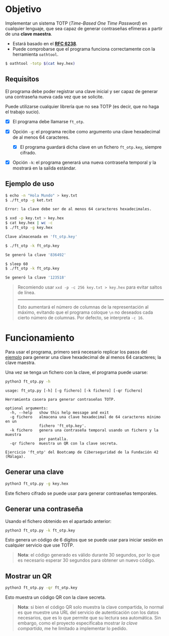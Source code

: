 # Objetivo

Implementar un sistema TOTP (*Time-Based One Time Password*) en cualquier lenguaje, que sea capaz de generar contraseñas
efímeras a partir de una **clave maestra**.

- Estará basado en el **[RFC 6238](https://datatracker.ietf.org/doc/html/rfc6238)**.
- Puede comprobarse que el programa funciona correctamente con la herramienta `oathtool`.

```bash
$ oathtool -totp $(cat key.hex)
```


## Requisitos

El programa debe poder registrar una clave inicial y ser capaz de generar una contraseña nueva cada vez que se solicite.

Puede utilizarse cualquier librería que no sea TOTP (es decir, que no haga el trabajo sucio).

- [x] El programa debe llamarse `ft_otp`.
- [x] Opción `-g`: el programa recibe como argumento una clave hexadecimal de al menos 64 caracteres.
	- [x] El programa guardará dicha clave en un fichero `ft_otp.key`, siempre cifrado.
- [x] Opción  `-k`: el programa generará una nueva contraseña temporal y la mostrará en la salida estándar.


## Ejemplo de uso

```bash
$ echo -n "Hola Mundo" > key.txt
$ ./ft_otp -g ket.txt

Error: la clave debe ser de al menos 64 caracteres hexadecimales.

$ xxd -p key.txt > key.hex
$ cat key.hex | wc -c
$ ./ft_otp -g key.hex

Clave almacenada en 'ft_otp.key'

$ ./ft_otp -k ft_otp.key

Se generó la clave '836492'

$ sleep 60
$ ./ft_otp -k ft_otp.key

Se generó la clave '123518'
```

> Recomiendo usar `xxd -p -c 256 key.txt > key.hex` para evitar saltos de línea.
> 
> ---
> 
> Esto aumentará el número de columnas de la representación al máximo, evitando que el programa coloque `\n` no deseados cada cierto número de columnas.
> Por defecto, se interpreta `-c 16`.


# Funcionamiento

Para usar el programa, primero será necesario replicar los pasos del [ejemplo](#ejemplo-de-uso) para generar una clave
hexadecimal de al menos 64 caracteres; la clave maestra.

Una vez se tenga un fichero con la clave, el programa puede usarse:

```bash
python3 ft_otp.py -h
```
```
usage: ft_otp.py [-h] [-g fichero] [-k fichero] [-qr fichero]

Herramienta casera para generar contraseñas TOTP.

optional arguments:
  -h, --help   show this help message and exit
  -g fichero   almacena una clave hexadecimal de 64 caracteres mínimo en un
               fichero 'ft_otp.key'.
  -k fichero   genera una contraseña temporal usando un fichero y la muestra
               por pantalla.
  -qr fichero  muestra un QR con la clave secreta.

Ejercicio 'ft_otp' del Bootcamp de Ciberseguridad de la Fundación 42 (Málaga).
```

## Generar una clave

```bash
python3 ft_otp.py -g key.hex
```

Este fichero cifrado se puede usar para generar contraseñas temporales.


## Generar una contraseña

Usando el fichero obtenido en el apartado anterior:

```bash
python3 ft_otp.py -k ft_otp.key
```

Esto genera un código de 6 dígitos que se puede usar para iniciar sesión en cualquier servicio que use TOTP.

> **Nota**: el código generado es válido durante 30 segundos, por lo que es necesario esperar 30 segundos para obtener un nuevo código.


## Mostrar un QR

```bash
python3 ft_otp.py -qr ft_otp.key
```

Esto muestra un código QR con la clave secreta.

> **Nota**: si bien el código QR solo muestra la clave compartida, lo normal es que muestre una URL del servicio de
> autenticación con los datos necesarios, que es lo que permite que su lectura sea automática.
> Sin embargo, como el proyecto especificaba mostrar _la clave compartida_, me he limitado a implementar lo pedido.
